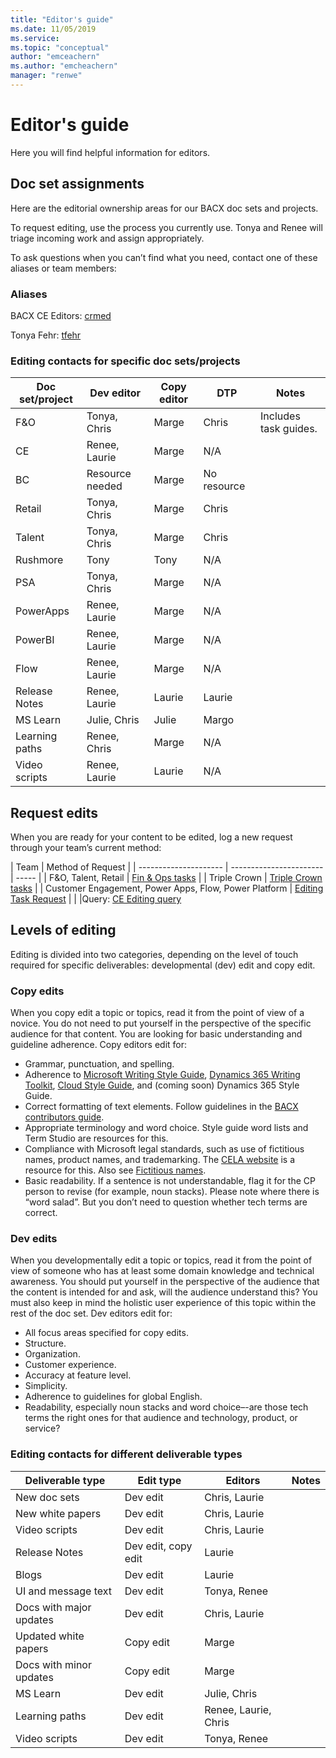 ```yaml
---
title: "Editor's guide"
ms.date: 11/05/2019
ms.service: 
ms.topic: "conceptual"
author: "emceachern"
ms.author: "emcheachern"
manager: "renwe"
---
```


# Editor's guide

Here you will find helpful information for editors.

## Doc set assignments

Here are the editorial ownership areas for our BACX doc sets and projects. 

To request editing, use the process you currently use. Tonya and Renee will triage incoming work and assign appropriately. 

To ask questions when you can’t find what you need, contact one of these aliases or team members: 

### Aliases 

BACX CE Editors: [crmed](mailto:crmed@microsoft.com?subject=Style) 

Tonya Fehr: [tfehr](mailto:tonya.fehr@microsoft.com) 

### Editing contacts for specific doc sets/projects

| Doc set/project                                                  | Dev editor   | Copy editor  | DTP    | Notes  |
|----------------------------------------------------------------------|----------------|----------------------|----------------|-------|
| F&O | Tonya, Chris | Marge| Chris | Includes task guides. |
| CE | Renee, Laurie | Marge| N/A |  |
| BC | Resource needed | Marge| No resource |  |
| Retail | Tonya, Chris | Marge| Chris |  |
| Talent | Tonya, Chris | Marge| Chris |  |
| Rushmore | Tony | Tony| N/A |  |
| PSA | Tonya, Chris | Marge| N/A |  |
| PowerApps | Renee, Laurie | Marge| N/A |  |
| PowerBI | Renee, Laurie | Marge| N/A |  |
| Flow | Renee, Laurie | Marge| N/A |  |
| Release Notes | Renee, Laurie | Laurie| Laurie |  |
| MS Learn | Julie, Chris | Julie| Margo |  |
| Learning paths | Renee, Chris | Marge| N/A |  |
| Video scripts | Renee, Laurie | Laurie| N/A |  |

## Request edits
When you are ready for your content to be edited, log a new request through your team’s current method:

| Team                             | Method of Request                     |
| --------------------- | ----------------------- | ----- |
| F&O, Talent, Retail     | [Fin & Ops tasks](https://msdyneng.visualstudio.com/FinOps)  |
| Triple Crown                              | [Triple Crown tasks](https://dev.azure.com/mseng)   |
| Customer Engagement, Power Apps, Flow, Power Platform | [Editing Task Request](https://dynamicscrm.visualstudio.com/OneCRM/CRM.Internal.CPub/_workitems/create/Task?templateId=0a8b7ccd-108e-46fd-aa5d-102ab279256a&ownerId=74778d57-e6a1-43fe-b56b-be19cb488aae)      |
|                                                       |Query: [CE Editing query](https://dynamicscrm.visualstudio.com/OneCRM/_queries?tempQueryId=3be7b6a8-f759-47fd-ac30-077507d8843d)




## Levels of editing
Editing is divided into two categories, depending on the level of touch required for specific deliverables: developmental (dev) edit and copy edit.

### Copy edits
When you copy edit a topic or topics, read it from the point of view of a novice. You do not need to put yourself in the perspective of the specific audience for that content. You are looking for basic understanding and guideline adherence.
Copy editors edit for:

* Grammar, punctuation, and spelling.
* Adherence to [Microsoft Writing Style Guide](https://worldready.cloudapp.net/Styleguide/Read?id=2700), [Dynamics 365 Writing Toolkit](https://microsoft.sharepoint.com/teams/DynDoc/AXContentResources/SitePages/Create%20new%20content.aspx), [Cloud Style Guide](https://worldready.cloudapp.net/StyleGuide/Read?id=2696), and (coming soon) Dynamics 365 Style Guide.
* Correct formatting of text elements. Follow guidelines in the [BACX contributors guide](https://review.docs.microsoft.com/en-us/bacx/contributors-guide?branch=master). 
* Appropriate terminology and word choice. Style guide word lists and Term Studio are resources for this.
* Compliance with Microsoft legal standards, such as use of fictitious names, product names, and trademarking. The [CELA website](https://microsoft.sharepoint.com/sites/lcaweb/home) is a resource for this. Also see [Fictitious names](fictitious-names.md). 
* Basic readability. If a sentence is not understandable, flag it for the CP person to revise (for example, noun stacks). Please note where there is “word salad”. But you don’t need to question whether tech terms are correct. 

### Dev edits
When you developmentally edit a topic or topics, read it from the point of view of someone who has at least some domain knowledge and technical awareness. You should put yourself in the perspective of the audience that the content is intended for and ask, will the audience understand this? You must also keep in mind the holistic user experience of this topic within the rest of the doc set. 
Dev editors edit for:

* All focus areas specified for copy edits.
* Structure.
* Organization.
* Customer experience.
* Accuracy at feature level. 
* Simplicity.
* Adherence to guidelines for global English.
* Readability, especially noun stacks and word choice–-are those tech terms the right ones for that audience and technology, product, or service? 

### Editing contacts for different deliverable types

| Deliverable type                                                 | Edit type  | Editors | Notes  |
| ---------------------------------------------------------------------- | ---------------- | ---------------------- | ---------------- |
| New doc sets | Dev edit | Chris, Laurie |  |
| New white papers| Dev edit| Chris, Laurie |   |
| Video scripts| Dev edit | Chris, Laurie  |    |
| Release Notes| Dev edit, copy edit | Laurie |
| Blogs| Dev edit| Laurie |     |
| UI and message text | Dev edit | Tonya, Renee  |     |
| Docs with major updates | Dev edit | Chris, Laurie  |    |
| Updated white papers| Copy edit| Marge |   |
| Docs with minor updates| Copy edit | Marge |     |
| MS Learn | Dev edit | Julie, Chris |     |
| Learning paths | Dev edit | Renee, Laurie, Chris  |      |
| Video scripts | Dev edit| Tonya, Renee  |        |

